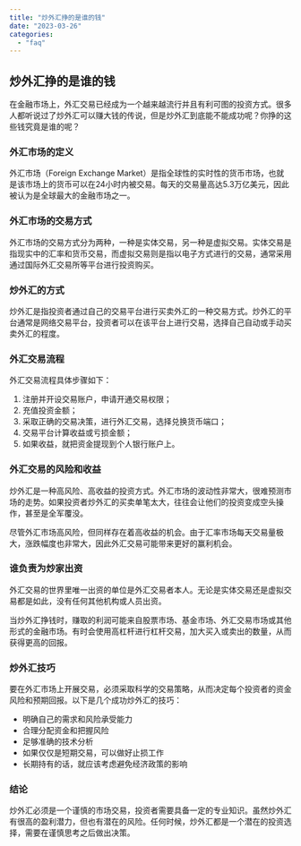 ```yaml
---
title: "炒外汇挣的是谁的钱"
date: "2023-03-26"
categories: 
  - "faq"
---
```


## 炒外汇挣的是谁的钱

在金融市场上，外汇交易已经成为一个越来越流行并且有利可图的投资方式。很多人都听说过了炒外汇可以赚大钱的传说，但是炒外汇到底能不能成功呢？你挣的这些钱究竟是谁的呢？

### 外汇市场的定义

外汇市场（Foreign Exchange Market）是指全球性的实时性的货币市场，也就是该市场上的货币可以在24小时内被交易。每天的交易量高达5.3万亿美元，因此被认为是全球最大的金融市场之一。

### 外汇市场的交易方式

外汇市场的交易方式分为两种，一种是实体交易，另一种是虚拟交易。实体交易是指现实中的汇率和货币交易，而虚拟交易则是指以电子方式进行的交易，通常采用通过国际外汇交易所等平台进行投资购买。

### 炒外汇的方式

炒外汇是指投资者通过自己的交易平台进行买卖外汇的一种交易方式。炒外汇的平台通常是网络交易平台，投资者可以在该平台上进行交易，选择自己自动或手动买卖外汇的程度。

### 外汇交易流程

外汇交易流程具体步骤如下：

1. 注册并开设交易账户，申请开通交易权限；
2. 充值投资金额；
3. 采取正确的交易决策，进行外汇交易，选择兑换货币端口；
4. 交易平台计算收益或亏损金额；
5. 如果收益，就把资金提现到个人银行账户上。

### 外汇交易的风险和收益

炒外汇是一种高风险、高收益的投资方式。外汇市场的波动性非常大，很难预测市场的走势。如果投资者炒外汇的买卖单笔太大，往往会让他们的投资变成空头操作，甚至是全军覆没。

尽管外汇市场高风险，但同样存在着高收益的机会。由于汇率市场每天交易量极大，涨跌幅度也非常大，因此外汇交易可能带来更好的赢利机会。

### 谁负责为炒家出资

外汇交易的世界里唯一出资的单位是外汇交易者本人。无论是实体交易还是虚拟交易都是如此，没有任何其他机构或人员出资。

当炒外汇挣钱时，赚取的利润可能来自股票市场、基金市场、外汇交易市场或其他形式的金融市场。有时会使用高杠杆进行杠杆交易，加大买入或卖出的数量，从而获得更高的回报。

### 炒外汇技巧

要在外汇市场上开展交易，必须采取科学的交易策略，从而决定每个投资者的资金风险和预期回报。以下是几个成功炒外汇的技巧：

- 明确自己的需求和风险承受能力
- 合理分配资金和把握风险
- 足够准确的技术分析
- 如果仅仅是短期交易，可以做好止损工作
- 长期持有的话，就应该考虑避免经济政策的影响

### 结论

炒外汇必须是一个谨慎的市场交易，投资者需要具备一定的专业知识。虽然炒外汇有很高的盈利潜力，但也有潜在的风险。任何时候，炒外汇都是一个潜在的投资选择，需要在谨慎思考之后做出决策。
